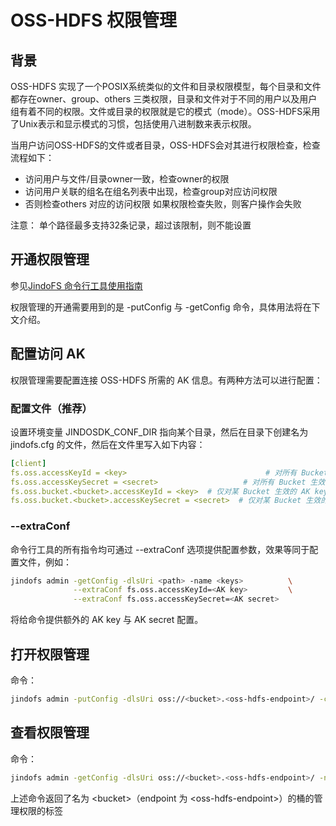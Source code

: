 # OSS-HDFS 权限管理
## 背景
OSS-HDFS 实现了一个POSIX系统类似的文件和目录权限模型，每个目录和文件都存在owner、group、others 三类权限，目录和文件对于不同的用户以及用户组有着不同的权限。文件或目录的权限就是它的模式（mode）。OSS-HDFS采用了Unix表示和显示模式的习惯，包括使用八进制数来表示权限。

当用户访问OSS-HDFS的文件或者目录，OSS-HDFS会对其进行权限检查，检查流程如下：
- 访问用户与文件/目录owner一致，检查owner的权限
- 访问用户关联的组名在组名列表中出现，检查group对应访问权限
- 否则检查others 对应的访问权限
如果权限检查失败，则客户操作会失败

注意： 单个路径最多支持32条记录，超过该限制，则不能设置

## 开通权限管理

参见[JindoFS 命令行工具使用指南](./jindofs_client_tools.md)

权限管理的开通需要用到的是 -putConfig 与 -getConfig 命令，具体用法将在下文介绍。
## 配置访问 AK
权限管理需要配置连接 OSS-HDFS 所需的 AK 信息。有两种方法可以进行配置：

### 配置文件（推荐）
设置环境变量 JINDOSDK_CONF_DIR 指向某个目录，然后在目录下创建名为 jindofs.cfg 的文件，然后在文件里写入如下内容：
```yaml
[client]
fs.oss.accessKeyId = <key>                               # 对所有 Bucket 生效的默认 AK key
fs.oss.accessKeySecret = <secret>                   # 对所有 Bucket 生效的默认 AK secret
fs.oss.bucket.<bucket>.accessKeyId = <key>  # 仅对某 Bucket 生效的 AK key，优先级高于默认
fs.oss.bucket.<bucket>.accessKeySecret = <secret>  # 仅对某 Bucket 生效的 AK secret
```
### --extraConf
命令行工具的所有指令均可通过 --extraConf 选项提供配置参数，效果等同于配置文件，例如：
```bash
jindofs admin -getConfig -dlsUri <path> -name <keys>          \
              --extraConf fs.oss.accessKeyId=<AK key>         \
              --extraConf fs.oss.accessKeySecret=<AK secret>
```
将给命令提供额外的 AK key 与 AK secret 配置。
## 打开权限管理
命令：
```bash
jindofs admin -putConfig -dlsUri oss://<bucket>.<oss-hdfs-endpoint>/ -conf namespace.permissions.enabled=true
```


## 查看权限管理
命令：
```bash
jindofs admin -getConfig -dlsUri oss://<bucket>.<oss-hdfs-endpoint>/ -name namespace.permissions.enabled
```
上述命令返回了名为 \<bucket\>（endpoint 为 \<oss-hdfs-endpoint\>）的桶的管理权限的标签

